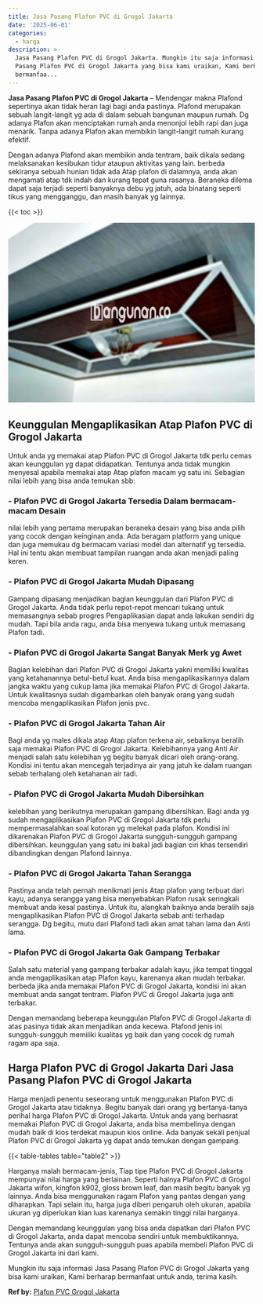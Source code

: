 ```yaml
---
title: Jasa Pasang Plafon PVC di Grogol Jakarta
date: '2025-06-01'
categories:
  - harga
description: >-
  Jasa Pasang Plafon PVC di Grogol Jakarta. Mungkin itu saja informasi Jasa
  Pasang Plafon PVC di Grogol Jakarta yang bisa kami uraikan, Kami berharap
  bermanfaa...
---
```


**Jasa Pasang Plafon PVC di Grogol Jakarta** – Mendengar makna Plafond sepertinya akan tidak heran lagi bagi anda pastinya. Plafond merupakan sebuah langit-langit yg ada di dalam sebuah bangunan maupun rumah. Dg adanya Plafon akan menciptakan rumah anda menonjol lebih rapi dan juga menarik. Tanpa adanya Plafon akan membikin langit-langit rumah kurang efektif.

Dengan adanya Plafond akan membikin anda tentram, baik dikala sedang melaksanakan kesibukan tidur ataupun aktivitas yang lain. berbeda sekiranya sebuah hunian tidak ada Atap plafon di dalamnya, anda akan mengamati atap tdk indah dan kurang tepat guna rasanya. Beraneka dilema dapat saja terjadi seperti banyaknya debu yg jatuh, ada binatang seperti tikus yang mengganggu, dan masih banyak yg lainnya.

{{< toc >}}

![Jasa Pasang Plafon PVC di Grogol Jakarta](/images/flafond-pvc-murah21.png)

## Keunggulan Mengaplikasikan Atap Plafon PVC di Grogol Jakarta

Untuk anda yg memakai atap Plafon PVC di Grogol Jakarta tdk perlu cemas akan keunggulan yg dapat didapatkan. Tentunya anda tidak mungkin menyesal apabila memakai atap Atap plafon macam yg satu ini. Sebagian nilai lebih yang bisa anda temukan sbb:

### \- Plafon PVC di Grogol Jakarta Tersedia Dalam bermacam-macam Desain

nilai lebih yang pertama merupakan beraneka desain yang bisa anda pilih yang cocok dengan keinginan anda. Ada beragam platform yang unique dan juga memukau dg bermacam variasi model dan alternatif yg tersedia. Hal ini tentu akan membuat tampilan ruangan anda akan menjadi paling keren.

### \- Plafon PVC di Grogol Jakarta Mudah Dipasang

Gampang dipasang menjadikan bagian keunggulan dari Plafon PVC di Grogol Jakarta. Anda tidak perlu repot-repot mencari tukang untuk memasangnya sebab progres Pengaplikasian dapat anda lakukan sendiri dg mudah. Tapi bila anda ragu, anda bisa menyewa tukang untuk memasang Plafon tadi.

### \- Plafon PVC di Grogol Jakarta Sangat Banyak Merk yg Awet

Bagian kelebihan dari Plafon PVC di Grogol Jakarta yakni memiliki kwalitas yang ketahanannya betul-betul kuat. Anda bisa mengaplikasikannya dalam jangka waktu yang cukup lama jika memakai Plafon PVC di Grogol Jakarta. Untuk kwalitasnya sudah digambarkan oleh banyak orang yang sudah mencoba mengaplikasikan Plafon jenis pvc.

### \- Plafon PVC di Grogol Jakarta Tahan Air

Bagi anda yg males dikala atap Atap plafon terkena air, sebaiknya beralih saja memakai Plafon PVC di Grogol Jakarta. Kelebihannya yang Anti Air menjadi salah satu kelebihan yg begitu banyak dicari oleh orang-orang. Kondisi ini tentu akan mencegah terjadinya air yang jatuh ke dalam ruangan sebab terhalang oleh ketahanan air tadi.

### \- Plafon PVC di Grogol Jakarta Mudah Dibersihkan

kelebihan yang berikutnya merupakan gampang dibersihkan. Bagi anda yg sudah mengaplikasikan Plafon PVC di Grogol Jakarta tdk perlu mempermasalahkan soal kotoran yg melekat pada plafon. Kondisi ini dikarenakan Plafon PVC di Grogol Jakarta sungguh-sungguh gampang dibersihkan. keunggulan yang satu ini bakal jadi bagian ciri khas tersendiri dibandingkan dengan Plafond lainnya.

### \- Plafon PVC di Grogol Jakarta Tahan Serangga

Pastinya anda telah pernah menikmati jenis Atap plafon yang terbuat dari kayu, adanya serangga yang bisa menyebabkan Plafon rusak seringkali membuat anda kesal pastinya. Untuk itu, alangkah baiknya anda beralih saja mengaplikasikan Plafon PVC di Grogol Jakarta sebab anti terhadap serangga. Dg begitu, mutu dari Plafond tadi akan amat tahan lama dan Anti lama.

### \- Plafon PVC di Grogol Jakarta Gak Gampang Terbakar

Salah satu material yang gampang terbakar adalah kayu, jika tempat tinggal anda mengaplikasikan atap Plafon kayu, karenanya akan mudah terbakar. berbeda jika anda memakai Plafon PVC di Grogol Jakarta, kondisi ini akan membuat anda sangat tentram. Plafon PVC di Grogol Jakarta juga anti terbakar.

Dengan memandang beberapa keunggulan Plafon PVC di Grogol Jakarta di atas pasinya tidak akan menjadikan anda kecewa. Plafond jenis ini sungguh-sungguh memiliki kualitas yg baik dan yang cocok dg rumah ragam apa saja.

## Harga Plafon PVC di Grogol Jakarta Dari Jasa Pasang Plafon PVC di Grogol Jakarta

Harga menjadi penentu seseorang untuk menggunakan Plafon PVC di Grogol Jakarta atau tidaknya. Begitu banyak dari orang yg bertanya-tanya perihal harga Plafon PVC di Grogol Jakarta. Untuk anda yang berhasrat memakai Plafon PVC di Grogol Jakarta, anda bisa membelinya dengan mudah baik di kios terdekat maupun kios online. Ada banyak sekali penjual Plafon PVC di Grogol Jakarta yg dapat anda temukan dengan gampang.

{{< table-tables table="table2" >}}

Harganya malah bermacam-jenis, Tiap tipe Plafon PVC di Grogol Jakarta mempunyai nilai harga yang berlainan. Seperti halnya Plafon PVC di Grogol Jakarta wifon, kingfon k902, gloss brown leaf, dan masih begitu banyak yg lainnya. Anda bisa menggunakan ragam Plafon yang pantas dengan yang diharapkan. Tapi selain itu, harga juga diberi pengaruh oleh ukuran, apabila ukuran yg diperlukan kian luas karenanya semakin tinggi nilai harganya.

Dengan memandang keunggulan yang bisa anda dapatkan dari Plafon PVC di Grogol Jakarta, anda dapat mencoba sendiri untuk membuktikannya. Tentunya anda akan sungguh-sungguh puas apabila membeli Plafon PVC di Grogol Jakarta ini dari kami.

Mungkin itu saja informasi Jasa Pasang Plafon PVC di Grogol Jakarta yang bisa kami uraikan, Kami berharap bermanfaat untuk anda, terima kasih.

**Ref by:** [Plafon PVC Grogol Jakarta](https://id.wikipedia.org/wiki/Plafon)

